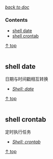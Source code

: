 [*back to doc*](https://github.com/malw2020/learn/tree/master/doc#contents)<br>

### Contents

- [shell date](#shell-date)
- [shell crontab](#shell-crontab)

[↑ top](#contents)
<br><br>


## shell date

  日期与时间戳相互转换
- [*Shell: date*](https://github.com/malw2020/learn/tree/master/doc/shell/date)

[↑ top](#contents)
<br><br>

## shell crontab

  定时执行任务
- [*Shell: crontab*](https://github.com/malw2020/learn/tree/master/doc/shell/crontab)

[↑ top](#contents)
<br><br>


